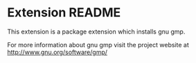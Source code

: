 # Extension README

This extension is a package extension which installs gnu gmp.

For more information about gnu gmp visit the project website at
http://www.gnu.org/software/gmp/

